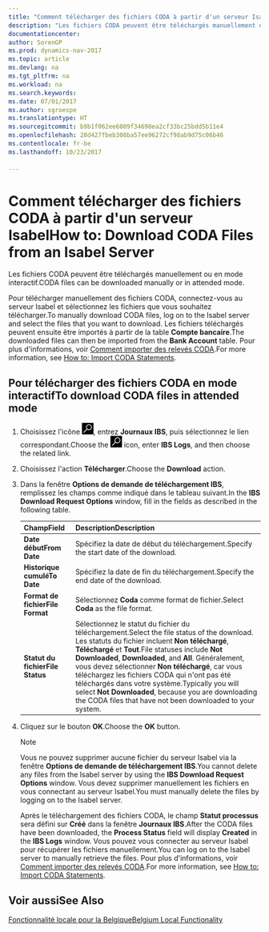```yaml
---
title: "Comment télécharger des fichiers CODA à partir d'un serveur Isabel"
description: "Les fichiers CODA peuvent être téléchargés manuellement ou en mode interactif."
documentationcenter: 
author: SorenGP
ms.prod: dynamics-nav-2017
ms.topic: article
ms.devlang: na
ms.tgt_pltfrm: na
ms.workload: na
ms.search.keywords: 
ms.date: 07/01/2017
ms.author: sgroespe
ms.translationtype: HT
ms.sourcegitcommit: b9b1f062ee6009f34698ea2cf33bc25bdd5b11e4
ms.openlocfilehash: 28d427fbeb308ba57ee96272cf98ab9d75c06b46
ms.contentlocale: fr-be
ms.lasthandoff: 10/23/2017

---
```

# <a name="how-to-download-coda-files-from-an-isabel-server"></a><span data-ttu-id="355da-103">Comment télécharger des fichiers CODA à partir d'un serveur Isabel</span><span class="sxs-lookup"><span data-stu-id="355da-103">How to: Download CODA Files from an Isabel Server</span></span>
<span data-ttu-id="355da-104">Les fichiers CODA peuvent être téléchargés manuellement ou en mode interactif.</span><span class="sxs-lookup"><span data-stu-id="355da-104">CODA files can be downloaded manually or in attended mode.</span></span>  

<span data-ttu-id="355da-105">Pour télécharger manuellement des fichiers CODA, connectez-vous au serveur Isabel et sélectionnez les fichiers que vous souhaitez télécharger.</span><span class="sxs-lookup"><span data-stu-id="355da-105">To manually download CODA files, log  on to the Isabel server and select the files that you want to download.</span></span> <span data-ttu-id="355da-106">Les fichiers téléchargés peuvent ensuite être importés à partir de la table **Compte bancaire**.</span><span class="sxs-lookup"><span data-stu-id="355da-106">The downloaded files can then be imported from the **Bank Account** table.</span></span> <span data-ttu-id="355da-107">Pour plus d'informations, voir [Comment importer des relevés CODA](how-to-import-coda-statements.md).</span><span class="sxs-lookup"><span data-stu-id="355da-107">For more information, see [How to: Import CODA Statements](how-to-import-coda-statements.md).</span></span>  

## <a name="to-download-coda-files-in-attended-mode"></a><span data-ttu-id="355da-108">Pour télécharger des fichiers CODA en mode interactif</span><span class="sxs-lookup"><span data-stu-id="355da-108">To download CODA files in attended mode</span></span>  

1.  <span data-ttu-id="355da-109">Choisissez l'icône ![Page ou état pour la recherche](../../media/ui-search/search_small.png "icône Page ou état pour la recherche"), entrez **Journaux IBS**, puis sélectionnez le lien correspondant.</span><span class="sxs-lookup"><span data-stu-id="355da-109">Choose the ![Search for Page or Report](../../media/ui-search/search_small.png "Search for Page or Report icon") icon, enter **IBS Logs**, and then choose the related link.</span></span>  
2.  <span data-ttu-id="355da-110">Choisissez l'action **Télécharger**.</span><span class="sxs-lookup"><span data-stu-id="355da-110">Choose the **Download** action.</span></span>  
3.  <span data-ttu-id="355da-111">Dans la fenêtre **Options de demande de téléchargement IBS**, remplissez les champs comme indiqué dans le tableau suivant.</span><span class="sxs-lookup"><span data-stu-id="355da-111">In the **IBS Download Request Options** window, fill in the fields as described in the following table.</span></span>  

    |<span data-ttu-id="355da-112">Champ</span><span class="sxs-lookup"><span data-stu-id="355da-112">Field</span></span>|<span data-ttu-id="355da-113">Description</span><span class="sxs-lookup"><span data-stu-id="355da-113">Description</span></span>|  
    |---------------------------------|---------------------------------------|  
    |<span data-ttu-id="355da-114">**Date début**</span><span class="sxs-lookup"><span data-stu-id="355da-114">**From Date**</span></span>|<span data-ttu-id="355da-115">Spécifiez la date de début du téléchargement.</span><span class="sxs-lookup"><span data-stu-id="355da-115">Specify the start date of the download.</span></span>|  
    |<span data-ttu-id="355da-116">**Historique cumulé**</span><span class="sxs-lookup"><span data-stu-id="355da-116">**To Date**</span></span>|<span data-ttu-id="355da-117">Spécifiez la date de fin du téléchargement.</span><span class="sxs-lookup"><span data-stu-id="355da-117">Specify the end date of the download.</span></span>|  
    |<span data-ttu-id="355da-118">**Format de fichier**</span><span class="sxs-lookup"><span data-stu-id="355da-118">**File Format**</span></span>|<span data-ttu-id="355da-119">Sélectionnez **Coda** comme format de fichier.</span><span class="sxs-lookup"><span data-stu-id="355da-119">Select **Coda** as the file format.</span></span>|  
    |<span data-ttu-id="355da-120">**Statut du fichier**</span><span class="sxs-lookup"><span data-stu-id="355da-120">**File Status**</span></span>|<span data-ttu-id="355da-121">Sélectionnez le statut du fichier du téléchargement.</span><span class="sxs-lookup"><span data-stu-id="355da-121">Select the file status of the download.</span></span> <span data-ttu-id="355da-122">Les statuts du fichier incluent **Non téléchargé**, **Téléchargé** et **Tout**.</span><span class="sxs-lookup"><span data-stu-id="355da-122">File statuses include **Not Downloaded**, **Downloaded**, and **All**.</span></span> <span data-ttu-id="355da-123">Généralement, vous devez sélectionner **Non téléchargé**, car vous téléchargez les fichiers CODA qui n'ont pas été téléchargés dans votre système.</span><span class="sxs-lookup"><span data-stu-id="355da-123">Typically you will select **Not Downloaded**, because you are downloading the CODA files that have not been downloaded to your system.</span></span>|  

4.  <span data-ttu-id="355da-124">Cliquez sur le bouton **OK**.</span><span class="sxs-lookup"><span data-stu-id="355da-124">Choose the **OK** button.</span></span>  

    > [!NOTE]  
    >  <span data-ttu-id="355da-125">Vous ne pouvez supprimer aucune fichier du serveur Isabel via la fenêtre **Options de demande de téléchargement IBS**.</span><span class="sxs-lookup"><span data-stu-id="355da-125">You cannot delete any files from the Isabel server by using the **IBS Download Request Options** window.</span></span> <span data-ttu-id="355da-126">Vous devez supprimer manuellement les fichiers en vous connectant au serveur Isabel.</span><span class="sxs-lookup"><span data-stu-id="355da-126">You must manually delete the files by logging on to the Isabel server.</span></span>  

     <span data-ttu-id="355da-127">Après le téléchargement des fichiers CODA, le champ **Statut processus** sera défini sur **Créé** dans la fenêtre **Journaux IBS**.</span><span class="sxs-lookup"><span data-stu-id="355da-127">After the CODA files have been downloaded, the **Process Status** field will display **Created** in the **IBS Logs** window.</span></span> <span data-ttu-id="355da-128">Vous pouvez vous connecter au serveur Isabel pour récupérer les fichiers manuellement.</span><span class="sxs-lookup"><span data-stu-id="355da-128">You can log on to the Isabel server to manually retrieve the files.</span></span> <span data-ttu-id="355da-129">Pour plus d'informations, voir [Comment importer des relevés CODA](how-to-import-coda-statements.md).</span><span class="sxs-lookup"><span data-stu-id="355da-129">For more information, see [How to: Import CODA Statements](how-to-import-coda-statements.md).</span></span>  

## <a name="see-also"></a><span data-ttu-id="355da-130">Voir aussi</span><span class="sxs-lookup"><span data-stu-id="355da-130">See Also</span></span>  
[<span data-ttu-id="355da-131">Fonctionnalité locale pour la Belgique</span><span class="sxs-lookup"><span data-stu-id="355da-131">Belgium Local Functionality</span></span>](belgium-local-functionality.md)

